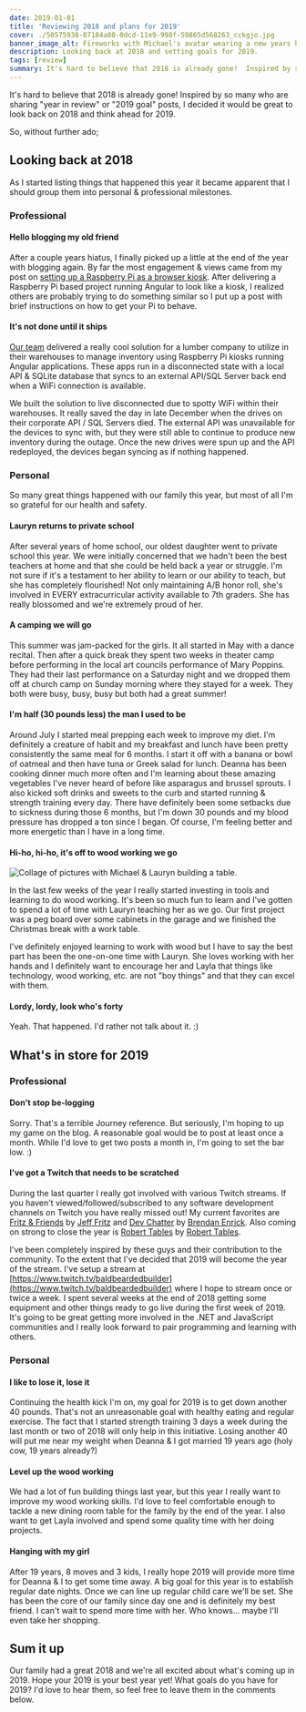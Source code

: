 ```yaml
---
date: 2019-01-01
title: 'Reviewing 2018 and plans for 2019'
cover: ./50575938-07184a80-0dcd-11e9-998f-59865d568263_cckgjo.jpg
banner_image_alt: Fireworks with Michael's avatar wearing a new years hat.
description: Looking back at 2018 and setting goals for 2019.
tags: [review]
summary: It's hard to believe that 2018 is already gone!  Inspired by so many who are sharing "year in review" or "2019 goal" posts, I decided it would be great to look back on 2018 and think ahead for 2019.
---
```


It's hard to believe that 2018 is already gone! Inspired by so many who are sharing "year in review" or "2019 goal" posts, I decided it would be great to look back on 2018 and think ahead for 2019.

<!--more-->

So, without further ado;

## Looking back at 2018

As I started listing things that happened this year it became apparent that I should group them into personal &amp; professional milestones.

### Professional

#### Hello blogging my old friend

After a couple years hiatus, I finally picked up a little at the end of the year with blogging again. By far the most engagement &amp; views came from my post on [setting up a Raspberry Pi as a browser kiosk](https://michaeljolley.com/posts/setting-up-raspberry-pi-for-kiosk-mode). After delivering a Raspberry Pi based project running Angular to look like a kiosk, I realized others are probably trying to do something similar so I put up a post with brief instructions on how to get your Pi to behave.

#### It's not done until it ships

[Our team](http://advsysunlimited.com) delivered a really cool solution for a lumber company to utilize in their warehouses to manage inventory using Raspberry Pi kiosks running Angular applications. These apps run in a disconnected state with a local API &amp; SQLite database that syncs to an external API/SQL Server back end when a WiFi connection is available.

We built the solution to live disconnected due to spotty WiFi within their warehouses. It really saved the day in late December when the drives on their corporate API / SQL Servers died. The external API was unavailable for the devices to sync with, but they were still able to continue to produce new inventory during the outage. Once the new drives were spun up and the API redeployed, the devices began syncing as if nothing happened.

### Personal

So many great things happened with our family this year, but most of all I'm so grateful for our health and safety.

#### Lauryn returns to private school

After several years of home school, our oldest daughter went to private school this year. We were initially concerned that we hadn't been the best teachers at home and that she could be held back a year or struggle. I'm not sure if it's a testament to her ability to learn or our ability to teach, but she has completely flourished! Not only maintaining A/B honor roll, she's involved in EVERY extracurricular activity available to 7th graders. She has really blossomed and we're extremely proud of her.

#### A camping we will go

This summer was jam-packed for the girls. It all started in May with a dance recital. Then after a quick break they spent two weeks in theater camp before performing in the local art councils performance of Mary Poppins. They had their last performance on a Saturday night and we dropped them off at church camp on Sunday morning where they stayed for a week. They both were busy, busy, busy but both had a great summer!

#### I'm half (30 pounds less) the man I used to be

Around July I started meal prepping each week to improve my diet. I'm definitely a creature of habit and my breakfast and lunch have been pretty consistently the same meal for 6 months. I start it off with a banana or bowl of oatmeal and then have tuna or Greek salad for lunch. Deanna has been cooking dinner much more often and I'm learning about these amazing vegetables I've never heard of before like asparagus and brussel sprouts. I also kicked soft drinks and sweets to the curb and started running &amp; strength training every day. There have definitely been some setbacks due to sickness during those 6 months, but I'm down 30 pounds and my blood pressure has dropped a ton since I began. Of course, I'm feeling better and more energetic than I have in a long time.

#### Hi-ho, hi-ho, it's off to wood working we go

<Image
  alt="Collage of pictures with Michael & Lauryn building a table."
 src="./50576549-b1966a80-0dd9-11e9-9cdc-e75f4542dfab_xjeqta.jpg"></Image>

In the last few weeks of the year I really started investing in tools and learning to do wood working. It's been so much fun to learn and I've gotten to spend a lot of time with Lauryn teaching her as we go. Our first project was a peg board over some cabinets in the garage and we finished the Christmas break with a work table.

I've definitely enjoyed learning to work with wood but I have to say the best part has been the one-on-one time with Lauryn. She loves working with her hands and I definitely want to encourage her and Layla that things like technology, wood working, etc. are not "boy things" and that they can excel with them.

#### Lordy, lordy, look who's forty

Yeah. That happened. I'd rather not talk about it. :)

## What's in store for 2019

### Professional

#### Don't stop be-logging

Sorry. That's a terrible Journey reference. But seriously, I'm hoping to up my game on the blog. A reasonable goal would be to post at least once a month. While I'd love to get two posts a month in, I'm going to set the bar low. :)

#### I've got a Twitch that needs to be scratched

During the last quarter I really got involved with various Twitch streams. If you haven't viewed/followed/subscribed to any software development channels on Twitch you have really missed out! My current favorites are [Fritz &amp; Friends](https://www.twitch.tv/csharpfritz) by [Jeff Fritz](https://twitter.com/csharpfritz) and [Dev Chatter](https://www.twitch.tv/devchatter) by [Brendan Enrick](https://twitter.com/brendoneus). Also coming on strong to close the year is [Robert Tables](https://www.twitch.tv/roberttables) by [Robert Tables](https://twitter.com/drpoindexter).

I've been completely inspired by these guys and their contribution to the community. To the extent that I've decided that 2019 will become the year of the stream. I've setup a stream at [https://www.twitch.tv/baldbeardedbuilder](https://www.twitch.tv/baldbeardedbuilder) where I hope to stream once or twice a week. I spent several weeks at the end of 2018 getting some equipment and other things ready to go live during the first week of 2019. It's going to be great getting more involved in the .NET and JavaScript communities and I really look forward to pair programming and learning with others.

### Personal

#### I like to lose it, lose it

Continuing the health kick I'm on, my goal for 2019 is to get down another 40 pounds. That's not an unreasonable goal with healthy eating and regular exercise. The fact that I started strength training 3 days a week during the last month or two of 2018 will only help in this initiative. Losing another 40 will put me near my weight when Deanna &amp; I got married 19 years ago (holy cow, 19 years already?)

#### Level up the wood working

We had a lot of fun building things last year, but this year I really want to improve my wood working skills. I'd love to feel comfortable enough to tackle a new dining room table for the family by the end of the year. I also want to get Layla involved and spend some quality time with her doing projects.

#### Hanging with my girl

After 19 years, 8 moves and 3 kids, I really hope 2019 will provide more time for Deanna &amp; I to get some time away. A big goal for this year is to establish regular date nights. Once we can line up regular child care we'll be set. She has been the core of our family since day one and is definitely my best friend. I can't wait to spend more time with her. Who knows... maybe I'll even take her shopping.

## Sum it up

Our family had a great 2018 and we're all excited about what's coming up in 2019. Hope your 2019 is your best year yet! What goals do you have for 2019? I'd love to hear them, so feel free to leave them in the comments below.
